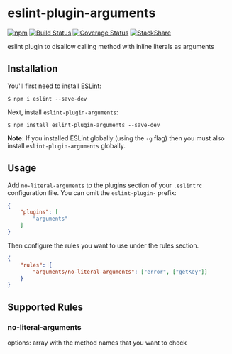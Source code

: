 eslint-plugin-arguments
====

[![npm](https://img.shields.io/npm/v/npm.svg)](https://www.npmjs.com/package/eslint-plugin-arguments)
[![Build Status](https://travis-ci.org/ronapelbaum/eslint-plugin-arguments.svg?branch=master)](https://travis-ci.org/ronapelbaum/eslint-plugin-arguments)
[![Coverage Status](https://coveralls.io/repos/github/ronapelbaum/eslint-plugin-arguments/badge.svg?branch=master)](https://coveralls.io/github/ronapelbaum/eslint-plugin-arguments?branch=master)
[![StackShare](https://img.shields.io/badge/tech-stack-0690fa.svg?style=flat)](https://stackshare.io/ronapelbaum/eslint-plugin-arguments)

eslint plugin to disallow calling method with inline literals as arguments

## Installation

You'll first need to install [ESLint](http://eslint.org):

```
$ npm i eslint --save-dev
```

Next, install `eslint-plugin-arguments`:

```
$ npm install eslint-plugin-arguments --save-dev
```

**Note:** If you installed ESLint globally (using the `-g` flag) then you must also install `eslint-plugin-arguments` globally.

## Usage

Add `no-literal-arguments` to the plugins section of your `.eslintrc` configuration file. You can omit the `eslint-plugin-` prefix:

```json
{
    "plugins": [
        "arguments"
    ]
}
```


Then configure the rules you want to use under the rules section.

```json
{
    "rules": {
        "arguments/no-literal-arguments": ["error", ["getKey"]]
    }
}
```

## Supported Rules

### no-literal-arguments
options: array with the method names that you want to check

